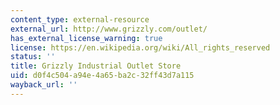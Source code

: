 ```yaml
---
content_type: external-resource
external_url: http://www.grizzly.com/outlet/
has_external_license_warning: true
license: https://en.wikipedia.org/wiki/All_rights_reserved
status: ''
title: Grizzly Industrial Outlet Store
uid: d0f4c504-a94e-4a65-ba2c-32ff43d7a115
wayback_url: ''
---
```

